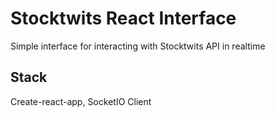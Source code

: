 # Stocktwits React Interface

Simple interface for interacting with Stocktwits API in realtime

## Stack

Create-react-app, SocketIO Client
